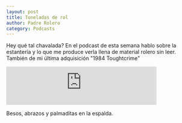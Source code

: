 ```yaml
---
layout: post
title: Toneladas de rol
author: Padre Rolero
category: Podcasts
---
```

Hey qué tal chavalada? En el podcast de esta semana hablo sobre la estantería y lo que me produce verla llena de material rolero sin leer. También de mi última adquisición "1984 Toughtcrime"


<iframe src="https://podcasters.spotify.com/pod/show/padreyrolero/embed/episodes/Toneladas-de-rol-e26pekq" height="102px" width="400px" frameborder="0" scrolling="no"></iframe>

Besos, abrazos y palmaditas en la espalda.









